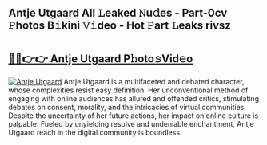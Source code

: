 ## Antje Utgaard All 𝙻eaked 𝙽u𝚍es - Part-0cv 𝙿hotos B𝚒kini 𝚅𝚒deo - Hot 𝙿art 𝙻eaks rivsz

# <h2><a href="http://ld0ssl.urlbe.top/?page=Antje+Utgaard">🔗🔗👉👉 Antje Utgaard P𝚑oto𝚜Vid𝚎o</a></h2>

[![Antje Utgaard](https://i.imgur.com/eBuTRDB.gif)](http://ld0ssl.urlbe.top/?page=Antje+Utgaard)
Antje Utgaard is a multifaceted and debated character, whose complexities resist easy definition. Her unconventional method of engaging with online audiences has allured and offended critics, stimulating debates on consent, morality, and the intricacies of virtual communities. Despite the uncertainty of her future actions, her impact on online culture is palpable. Fueled by unyielding resolve and undeniable enchantment, Antje Utgaard reach in the digital community is boundless.
